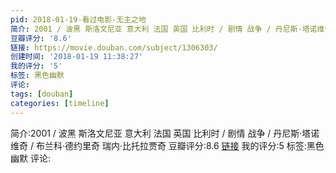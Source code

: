 ```yaml
---
pid: 2018-01-19-看过电影-无主之地
简介: 2001 / 波黑 斯洛文尼亚 意大利 法国 英国 比利时 / 剧情 战争 / 丹尼斯·塔诺维奇 / 布兰科·德约里奇 瑞内·比托拉贾奇
豆瓣评分: '8.6'
链接: https://movie.douban.com/subject/1306303/
创建时间: '2018-01-19 11:38:27'
我的评分: '5'
标签: 黑色幽默
评论:
tags: [douban]
categories: [timeline]
---
```

简介:2001 / 波黑 斯洛文尼亚 意大利 法国 英国 比利时 / 剧情 战争 / 丹尼斯·塔诺维奇 / 布兰科·德约里奇 瑞内·比托拉贾奇
豆瓣评分:8.6
[链接](https://movie.douban.com/subject/1306303/)
我的评分:5
标签:黑色幽默
评论:
